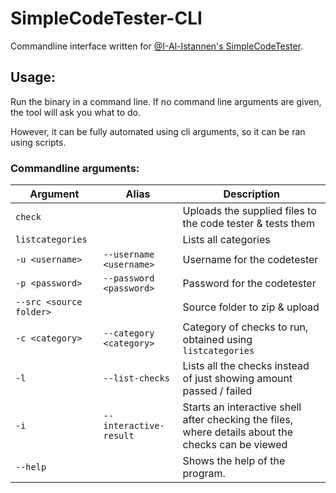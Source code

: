 # SimpleCodeTester-CLI
Commandline interface written for [@I-Al-Istannen's SimpleCodeTester](https://github.com/I-Al-Istannen/SimpleCodeTester).

## Usage:
Run the binary in a command line. If no command line arguments are given, the tool will ask you what to do.

However, it can be fully automated using cli arguments, so it can be ran using scripts.

### Commandline arguments:

| Argument                | Alias                   | Description                                                                                        | 
|-------------------------|-------------------------|----------------------------------------------------------------------------------------------------|
| `check`                 |                         | Uploads the supplied files to the code tester & tests them                                         |
| `listcategories`        |                         | Lists all categories                                                                               |
| `-u <username>`         | `--username <username>` | Username for the codetester                                                                        |
| `-p <password>`         | `--password <password>` | Password for the codetester                                                                        |
| `--src <source folder>` |                         | Source folder to zip & upload                                                                      |
| `-c <category>`         | `--category <category>` | Category of checks to run, obtained using `listcategories`                                         |
| `-l`                    | `--list-checks`         | Lists all the checks instead of just showing amount passed / failed                                |
| `-i`                    | `--interactive-result`  | Starts an interactive shell after checking the files, where details about the checks can be viewed |
| `--help`                |                         | Shows the help of the program.                                                                     |
